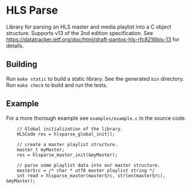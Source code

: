 # HLS Parse
Library for parsing an HLS master and media playlist into a C object structure.
Supports v13 of the 2nd edition specification.
See https://datatracker.ietf.org/doc/html/draft-pantos-hls-rfc8216bis-13 for details.

## Building
Run `make static` to build a static library. See the generated `bin` directory.
Run `make check` to build and run the tests.

## Example
For a more thorough example see `examples/example.c` in the source code.
```
    // Global initialization of the library.
    HLSCode res = hlsparse_global_init();

    // create a master playlist structure.
    master_t myMaster;
    res = hlsparse_master_init(&myMaster);

    // parse some playlist data into our master structure.
    masterSrc = /* char * utf8 master playlist string */
    int read = hlsparse_master(masterSrc, strlen(masterSrc), &myMaster);
```